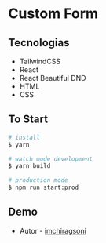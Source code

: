 # Custom Form

## Tecnologias

- TailwindCSS
- React
- React Beautiful DND
- HTML
- CSS

## To Start

```bash
# install
$ yarn

# watch mode development
$ yarn build

# production mode
$ npm run start:prod
```

## Demo

- Autor - [imchiragsoni](custom-formm.netlify.app)
